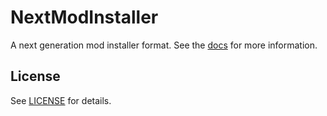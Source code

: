 # NextModInstaller

A next generation mod installer format. See the [docs](https://erri120.github.io/NextModInstaller) for more information.

## License

See [LICENSE](./LICENSE) for details.
